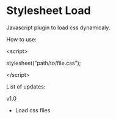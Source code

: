 Stylesheet Load
===============

Javascript plugin to load css dynamicaly.

How to use:

&lt;script&gt;

  stylesheet("path/to/file.css");

&lt;/script&gt;

List of updates:

v1.0
- Load css files
